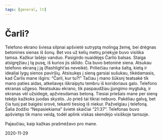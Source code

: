 ```yaml
---
tags: [general, lt]
---
```


# Čarli?

Telefono ekrano šviesa silpnai apšvietė sutryptą molingą žemę, bei drėgnas betonines sienas iš šonų. Bet vos už kelių metrų priekyje buvo visiška tamsa. <!-- truncate --> Kažkur lašėjo vanduo. Pasigirdo nuaidėjęs Čarlio balsas. Staiga atsigręžiau į tą pusę, iš kurios jis sklido. Čia buvo betoninė siena. Atsukau telefono ekraną į ją (flashlight’as neveikė). Priliečiau ranka šaltą, kietą ir idealiai lygų sienos paviršių. Atsisukęs į sieną garsiai sušukau, tikėdamasis, kad Čarlis mane išgirs: “Čarli, kur tu?!” Tačiau į mano šūksnį teatsakė tik mano paties aidas, atkeliavęs iškraipytu tembru iš koridoriaus galo. Telefono ekranas užgeso. Neatsukau ekrano, tik paspaudžiau įjungimo mygtuką, ir ekranas vėl užsidegė, apžviesdamas betoną. Tiesiai priešais mane per sieną tekėjo kažkoks juodas skystis. Jo prieš tai tikrai nebuvo. Pakėliau galvą, bet čia tuoj pat baigėsi srovė, tekanti tiesiog iš niekur. Pažvelgiau į telefoną. Šalia žodžio “Nepasiekiama” švietė skaičiai “21:37”. Telefonas buvo apšvietęs tik mano veidą, todėl aplink viskas skendėjo visiškoje tamsoje.

Pajaučiau, kaip kažkas prašmėžavo pro mane.

2020-11-29
